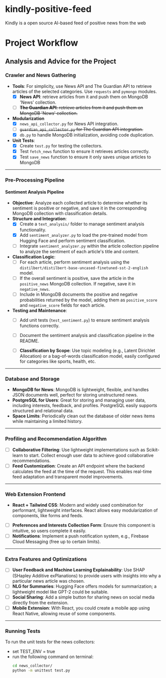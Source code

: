 # kindly-positive-feed
Kindly is a open source AI-based feed of positive news from the web

# Project Workflow

## Analysis and Advice for the Project

### Crawler and News Gathering
- **Tools**: For simplicity, use News API and The Guardian API to retrieve articles of the selected categories. Use `requests` and `pymongo` modules.
  - [x] **News API**: retrieve articles from it and push them on MongoDB 'News' collection.
  - [ ] ~~**The Guardian API**: retrieve articles from it and push them on MongoDB 'News' collection.~~
- **Modularization**
  - [x] `news_api_collector.py` for News API integration.
  - [ ] ~~`guardian_api_collector.py` for The Guardian API integration.~~
  - [x] `db.py` to handle MongoDB initialization, avoiding code duplication.
- **Unit Tests**:
  - [x] Create `test.py` for testing the collectors.
  - [x] Test `fetch_news` function to ensure it retrieves articles correctly.
  - [x] Test `save_news` function to ensure it only saves unique articles to MongoDB
  
---

### Pre-Processing Pipeline
  #### Sentiment Analysis Pipeline
- **Objective**: Analyze each collected article to determine whether its sentiment is positive or negative, and save it in the corresponding MongoDB collection with classification details.
- **Structure and Integration**:
  - [x] Create a `text_analysis/` folder to manage sentiment analysis functionality.
  - [x] Add `sentiment_analyzer.py` to load the pre-trained model from Hugging Face and perform sentiment classification.
  - [ ] Integrate `sentiment_analyzer.py` within the article collection pipeline to analyze the sentiment of each article's title and content.
- **Classification Logic**:
  - [ ] For each article, perform sentiment analysis using the `distilbert/distilbert-base-uncased-finetuned-sst-2-english` model.
  - [ ] If the overall sentiment is positive, save the article in the `positive_news` MongoDB collection. If negative, save it in `negative_news`.
  - [ ] Include in MongoDB documents the positive and negative probabilities returned by the model, adding them as `positive_score` and `negative_score` fields for each article.
- **Testing and Maintenance**:
  - [ ] Add unit tests (`test_sentiment.py`) to ensure sentiment analysis functions correctly.
  - [ ] Document the sentiment analysis and classification pipeline in the README.

  - [ ] **Classification by Scope**: Use topic modeling (e.g., Latent Dirichlet Allocation) or a bag-of-words classification model, easily configured for categories like sports, health, etc.

---

### Database and Storage
- **MongoDB for News**: MongoDB is lightweight, flexible, and handles JSON documents well, perfect for storing unstructured news.
- **PostgreSQL for Users**: Great for storing and managing user data, including interests, feedback, and profiles. PostgreSQL easily supports structured and relational data.
- **Space Limits**: Periodically clean out the database of older news items while maintaining a limited history.

---

### Profiling and Recommendation Algorithm
- [ ] **Collaborative Filtering**: Use lightweight implementations such as Scikit-learn to start. Collect enough user data to achieve good collaborative recommendations.
- [ ] **Feed Customization**: Create an API endpoint where the backend calculates the feed at the time of the request. This enables real-time feed adaptation and transparent model improvements.

---

### Web Extension Frontend
- **React + Tailwind CSS**: Modern and widely used combination for performant, lightweight interfaces. React allows easy modularization of components, like forms and feeds.
- [ ] **Preferences and Interests Collection Form**: Ensure this component is intuitive, so users complete it easily.
- [ ] **Notifications**: Implement a push notification system, e.g., Firebase Cloud Messaging (free up to certain limits).

---

### Extra Features and Optimizations
- [ ] **User Feedback and Machine Learning Explainability**: Use SHAP (SHapley Additive exPlanations) to provide users with insights into why a particular news article was chosen.
- [ ] **NLG for Summaries**: Hugging Face offers models for summarization; a lightweight model like GPT-2 could be suitable.
- [ ] **Social Sharing**: Add a simple button for sharing news on social media directly from the extension.
- [ ] **Mobile Extension**: With React, you could create a mobile app using React Native, allowing reuse of some components.

---

### Running Tests
To run the unit tests for the news collectors:
- set TEST_ENV = true
- run the following command on terminal:
  ```bash
  cd news_collector/
  python -m unittest test.py
  ```